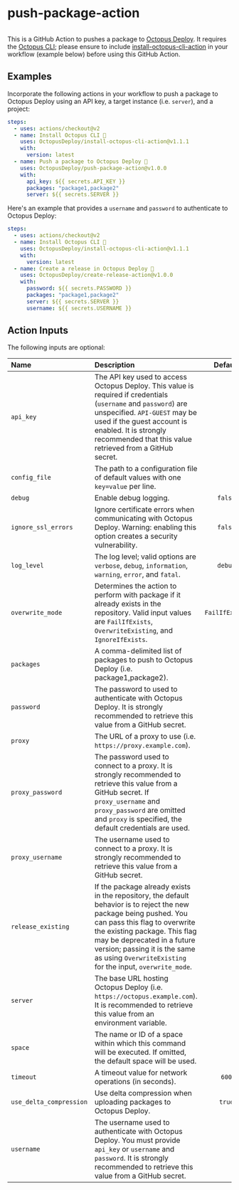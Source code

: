 # push-package-action

<img alt= "" src="https://github.com/OctopusDeploy/push-package-action/raw/main/assets/github-actions-octopus.png" />

This is a GitHub Action to pushes a package to [Octopus Deploy](https://octopus.com/). It requires the [Octopus CLI](https://octopus.com/docs/octopus-rest-api/octopus-cli); please ensure to include [install-octopus-cli-action](https://github.com/OctopusDeploy/install-octopus-cli-action) in your workflow (example below) before using this GitHub Action.

## Examples

Incorporate the following actions in your workflow to push a package to Octopus Deploy using an API key, a target instance (i.e. `server`), and a project:

```yml
steps:
  - uses: actions/checkout@v2
  - name: Install Octopus CLI 🐙
    uses: OctopusDeploy/install-octopus-cli-action@v1.1.1
    with:
      version: latest
  - name: Push a package to Octopus Deploy 🐙
    uses: OctopusDeploy/push-package-action@v1.0.0
    with:
      api_key: ${{ secrets.API_KEY }}
      packages: "package1,package2"
      server: ${{ secrets.SERVER }}
```

Here's an example that provides a `username` and `password` to authenticate to Octopus Deploy:

```yml
steps:
  - uses: actions/checkout@v2
  - name: Install Octopus CLI 🐙
    uses: OctopusDeploy/install-octopus-cli-action@v1.1.1
    with:
      version: latest
  - name: Create a release in Octopus Deploy 🐙
    uses: OctopusDeploy/create-release-action@v1.0.0
    with:
      password: ${{ secrets.PASSWORD }}
      packages: "package1,package2"
      server: ${{ secrets.SERVER }}
      username: ${{ secrets.USERNAME }}
```

## Action Inputs

The following inputs are optional:

| Name | Description | Default |
| :- | :- | :-: |
| `api_key` | The API key used to access Octopus Deploy. This value is required if credentials (`username` and `password`) are unspecified. `API-GUEST` may be used if the guest account is enabled. It is strongly recommended that this value retrieved from a GitHub secret. | |
| `config_file` | The path to a configuration file of default values with one `key=value` per line. | |
| `debug` | Enable debug logging. | `false` |
| `ignore_ssl_errors` | Ignore certificate errors when communicating with Octopus Deploy. Warning: enabling this option creates a security vulnerability. | `false` |
| `log_level` | The log level; valid options are `verbose`, `debug`, `information`, `warning`, `error`, and `fatal`. | `debug` |
| `overwrite_mode` | Determines the action to perform with package if it already exists in the repository. Valid input values are `FailIfExists`, `OverwriteExisting`, and `IgnoreIfExists`. | `FailIfExists` |
| `packages` | A comma-delimited list of packages to push to Octopus Deploy (i.e. package1,package2). | |
| `password` | The password to used to authenticate with Octopus Deploy. It is strongly recommended to retrieve this value from a GitHub secret. | |
| `proxy` | The URL of a proxy to use (i.e. `https://proxy.example.com`). | |
| `proxy_password` | The password used to connect to a proxy. It is strongly recommended to retrieve this value from a GitHub secret. If `proxy_username` and `proxy_password` are omitted and `proxy` is specified, the default credentials are used. | |
| `proxy_username` | The username used to connect to a proxy. It is strongly recommended to retrieve this value from a GitHub secret. | |
| `release_existing` | If the package already exists in the repository, the default behavior is to reject the new package being pushed. You can pass this flag to overwrite the existing package. This flag may be deprecated in a future version; passing it is the same as using `OverwriteExisting` for the input, `overwrite_mode`. | |
| `server` | The base URL hosting Octopus Deploy (i.e. `https://octopus.example.com`). It is recommended to retrieve this value from an environment variable. | |
| `space` | The name or ID of a space within which this command will be executed. If omitted, the default space will be used. | |
| `timeout` | A timeout value for network operations (in seconds). | `600` |
| `use_delta_compression` | Use delta compression when uploading packages to Octopus Deploy. | `true` |
| `username` | The username used to authenticate with Octopus Deploy. You must provide `api_key` or `username` and `password`. It is strongly recommended to retrieve this value from a GitHub secret. | |